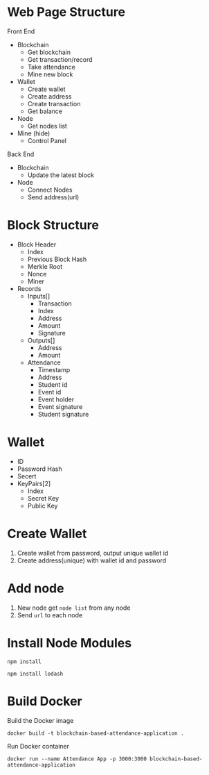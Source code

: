 # Web Page Structure
Front End
- Blockchain
  - Get blockchain
  - Get transaction/record
  - Take attendance
  - Mine new block
- Wallet
  - Create wallet
  - Create address
  - Create transaction
  - Get balance
- Node
  - Get nodes list
- Mine (hide)
  - Control Panel

Back End
- Blockchain
  - Update the latest block
- Node
  - Connect Nodes
  - Send address(url)

# Block Structure
- Block Header
  - Index
  - Previous Block Hash
  - Merkle Root
  - Nonce
  - Miner
- Records
  - Inputs[]
    - Transaction
    - Index
    - Address
    - Amount
    - Signature
  - Outputs[]
    - Address
    - Amount
  - Attendance
    - Timestamp
    - Address
    - Student id
    - Event id
    - Event holder
    - Event signature
    - Student signature

# Wallet
- ID
- Password Hash
- Secert
- KeyPairs[2]
  - Index
  - Secret Key
  - Public Key

# Create Wallet
1. Create wallet from password, output unique wallet id
2. Create address(unique) with wallet id and password

# Add node
1. New node get `node list` from any node
2. Send `url` to each node

# Install Node Modules
```
npm install
```
```
npm install lodash
```

# Build Docker
Build the Docker image
```
docker build -t blockchain-based-attendance-application .
```
Run Docker container
```
docker run --name Attendance App -p 3000:3000 blockchain-based-attendance-application
```

